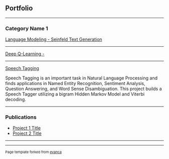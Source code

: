 ## Portfolio

---

### Category Name 1 

[Language Modeling - Seinfeld Text Generation](/sample_page)


---
[Deep Q-Learning - ](/pdf/sample_presentation.pdf)


---
[Speech Tagging](https://htmlpreview.github.io/?https://github.com/bhargavsaidasari/Speech-Tagging-Web-App/blob/master/index.html)

Speech Tagging is an important task in Natural Language Processing and finds applications in Named Entity Recognition, Sentiment Analysis, Question Answering, and Word Sense Disambiguation. This project builds a Speech Tagger utilizing a bigram Hidden Markov Model and Viterbi decoding.

---

### Publications

- [Project 1 Title](http://example.com/)
- [Project 2 Title](http://example.com/)
---




---
<p style="font-size:11px">Page template forked from <a href="https://github.com/evanca/quick-portfolio">evanca</a></p>
<!-- Remove above link if you don't want to attibute -->

